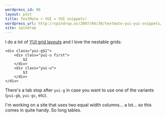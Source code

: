 ```yaml
---
wordpress_id: 96
layout: post
title: TextMate + YUI = YUI snippets!
wordpress_url: http://spindrop.us/2007/04/30/textmate-yui-yui-snippets/
site: spindrop
---
```

I do a lot of [YUI grid layouts](http://developer.yahoo.com/yui/grids/) and I love the nestable grids:

	<div class="yui-g$1"> 
		<div class="yui-u first">
			$2
		</div>
		<div class="yui-u">
			$3
		</div>
	</div>

There's a tab stop after `yui-g` in case you want to use one of the variants (`yui-gb`, `yui-gc`, etc).

I'm working on a site that uses two equal width columns... a lot... so this comes in quite handy.  So long tables.
